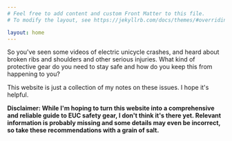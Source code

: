 ```yaml
---
# Feel free to add content and custom Front Matter to this file.
# To modify the layout, see https://jekyllrb.com/docs/themes/#overriding-theme-defaults

layout: home
---
```


So you've seen some videos of electric unicycle crashes, and heard about broken
ribs and shoulders and other serious injuries. What kind of protective gear
do you need to stay safe and how do you keep this from happening to you?

This website is just a collection of my notes on these issues. I hope it's
helpful.

**Disclaimer: While I'm hoping to turn this website into a comprehensive and
reliable guide to EUC safety gear, I don't think it's there yet. Relevant
information is probably missing and some details may even be incorrect, so take
these recommendations with a grain of salt.**
